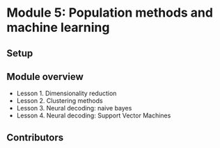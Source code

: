 # Module 5: Population methods and machine learning

## Setup


## Module overview
* Lesson 1. Dimensionality reduction
* Lesson 2. Clustering methods
* Lesson 3. Neural decoding: naive bayes
* Lesson 4. Neural decoding: Support Vector Machines

## Contributors

